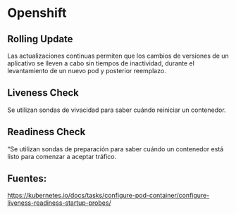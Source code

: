# Openshift

## Rolling Update
Las actualizaciones continuas permiten que los cambios de versiones de un aplicativo se lleven a cabo sin tiempos de inactividad, durante el levantamiento de un nuevo pod y posterior reemplazo.
  
## Liveness Check
Se utilizan sondas de vivacidad para saber cuándo reiniciar un contenedor.

## Readiness Check
“Se utilizan sondas de preparación para saber cuándo un contenedor está listo para comenzar a aceptar tráfico.










## Fuentes:
https://kubernetes.io/docs/tasks/configure-pod-container/configure-liveness-readiness-startup-probes/
